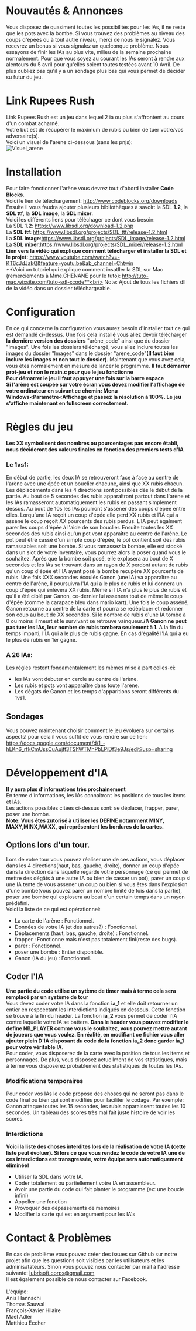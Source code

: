 # Nouvautés & Annonces

Vous disposez de quasiment toutes les possibilités pour les IAs, il ne reste que les pots avec la bombe. Si vous trouvez des problèmes au niveau des coups d'épées ou à tout autre niveau, merci de nous le signalez. Vous recevrez un bonus si vous signalez un quelconque problème. Nous essayons de finir les IAs au plus vite, milieu de la semaine prochaine normalement. Pour que vous soyez au courant les IAs seront à rendre aux alentours du 5 avril pour qu'elles soient toutes testées avant 10 Avril. De plus oubliez pas qu'il y a un sondage plus bas qui vous permet de décider su futur du jeu.<br/>

# Link Rupees Rush

Link Rupees Rush est un jeu dans lequel 2 ia ou plus s'affrontent au cours d'un combat acharné. <br/>
Votre but est de récupérer le maximum de rubis ou bien de tuer votre/vos adversaire(s). <br/>
Voici un visuel de l'arène ci-dessous (sans les pnjs):<br/>
![Visuel_arene](http://www.image-heberg.fr/files/1521061448573218635.png)<br/>

# Installation

Pour faire fonctionner l'arène vous devrez tout d'abord installer **Code Blocks**. <br/>Voici le lien de téléchargement: <http://www.codeblocks.org/downloads><br/>
Ensuite il vous faudra ajouter plusieurs bibliothèques à savoir: la SDL **1.2**, la **SDL ttf**, la **SDL image**, la **SDL mixer**.<br/>
Voici les différents liens pour téléchager ce dont vous besoin:<br/>
La SDL **1.2**: <https://www.libsdl.org/download-1.2.php><br/>
La **SDL ttf**: <https://www.libsdl.org/projects/SDL_ttf/release-1.2.html><br/>
La **SDL image**:<https://www.libsdl.org/projects/SDL_image/release-1.2.html><br/>
La **SDL mixer**:<https://www.libsdl.org/projects/SDL_mixer/release-1.2.html><br/>
**Lien vers la vidéo qui explique comment télécharger et installer la SDL et le projet:** https://www.youtube.com/watch?v=-KT6cJdJakQ&feature=youtu.be&ab_channel=Chtwin<br/>
**Voici un tutoriel qui explique comment insatller la SDL sur Mac (remerciements  à Mme.CHENANE pour le tuto): http://tuto-mac.wixsite.com/tuto-sdl-xcode**<br/>
Note: Ajout de tous les fichiers dll de la vidéo dans un dossier téléchargeable.<br/>

# Configuration

En ce qui concerne la configuration vous aurez besoin d'installer tout ce qui est demandé ci-dessus. Une fois cela installé vous allez devoir télécharger **la dernière
version des dossiers** "arène_code" ainsi que du dossier "Images". Une fois les dossiers téléchargé, vous allez inclure toutes les images du dossier "Images" dans
le dossier "arène_code"**(Il faut bien inclure les images et non tout le dossier)**. Maintenant que vous avez cela, vous êtes normalement en mesure de lancer le programme.
**Il faut démarrer prot-jeu et non le main.c pour que le jeu fonctionne**<br/>
**Pour démarrer le jeu il faut appuyer une fois sur la barre espace**<br/>
**Si l'arène est coupée sur votre écran vous devez modifier l'affichage de votre ordinateur en suivant ce chemin: Menu Windows<Paramètre<Affichage et passez la résolution à 100%. Le jeu s'affiche maintenant en fullscreen correctement.**<br/>

# Règles du jeu
**Les XX symbolisent des nombres ou pourcentages pas encore établi, nous décideront des valeurs finales en fonction des premiers tests d'IA**
### Le 1vs1:
En début de partie, les deux IA se retrouveront face à face au centre de l'arène avec une épée et un bouclier chacune, ainsi que XX rubis chacun. Les déplacements dans les 4 directions sont possibles dès le début de la partie. Au bout de 5 secondes des rubis apparaîtront partout dans l'arène et les IAs ramasseront automatiquement les rubis en passant simplement dessus. Au bout de 10s les IAs pourront s'assener des coups d'épée entre elles. Lorqu'une IA reçoit un coup d'épée elle perd XX rubis et l'IA qui a asséné le coup reçoit XX pourcents des rubis perdus. L'IA peut égalment parer les coups d'épée à l'aide de son bouclier. Ensuite toutes les XX secondes des rubis ainsi qu'un pot vont apparaître au centre de l'arène. Le pot peut être cassé d'un simple coup d'épée, le pot contient soit des rubis ramassables soit une bombe. Si vous ramassez la bombe, elle est stocké dans un slot de votre inventaire, vous pourrez alors la poser quand vous le souhaitez. Après que la bombe soit posé, elle explosera au bout de X secondes et les IAs se trouvant dans un rayon de X perdont autant de rubis qu'un coup d'épée et l'IA ayant posé la bombe recupére XX pourcents de rubis. Une fois XXX secondes écoulés Ganon (une IA) va apparaître au centre de l'arène, il poursuivra l'IA qui a le plus de rubis et lui donnera un coup d'épée qui enlevera XX rubis. Même si l'IA n'a plus le plus de rubis et qu'il a été ciblé par Ganon, ce-dernier lui assenera tout de même le coup d'épée (comme la carapace bleu dans mario kart). Une fois le coup asséné, Ganon retourne au centre de la carte et pourra se redéplacer et redonner son coup au bout de XX secondes. Si le nombre de rubis d'une IA tombe à 0 ou moins il meurt et le survivant se retrouve vainqueur.**/!\ Ganon ne peut pas tuer les IAs, leur nombre de rubis tombera seulement à 1**. A la fin du temps imparti, l'IA qui a le plus de rubis gagne. En cas d'égalité l'IA qui a eu le plus de rubis en 1er gagne.
### A 26 IAs:
Les règles restent fondamentalement les mêmes mise à part celles-ci:<br/>
- les IAs vont debuter en cercle au centre de l'arène.<br/>
- Les rubis et pots vont apparaître dans toute l'arène.<br/>
- Les dégats de Ganon et les temps d'apparitions seront différents du 1vs1.<br/>

## Sondages

Vous pouvez maintenant choisir comment le jeu évoluera sur certains aspects! pour cela il vous suffit de vous rendre sur ce lien: https://docs.google.com/document/d/1_-hLKn6_rfkCmUssCuAujtt3TShWTMhPbLPiDf3e9Js/edit?usp=sharing<br/>

# Développement d'IA
**Il y aura plus d'informations très prochainement**<br/>
En terme d'informations, les IAs connaitront les positions de tous les items et IAs.<br/>
Les actions possibles citées ci-dessus sont: se déplacer, frapper, parer, poser une bombe.<br/>
**Note: Vous êtes zutorisé à utiliser les DEFINE notamment MINY, MAXY,MINX,MAXX, qui représentent les bordures de la cartes.**<br/>

## Options lors d'un tour.
Lors de votre tour vous pouvez réaliser une de ces actions, vous déplacer dans les 4 directions(haut, bas, gauche, droite), donner un coup d'épée dans la direction dans laquelle regarde votre personnage (ce qui permet de mettre des dégâts à une autre IA ou bien de casser un pot), parer un coup si une IA tente de vous assener un coup ou bien si vous êtes dans l'explosion d'une bombe(vous pouvez parer un nombre limité de fois dans la partie), poser une bombe qui explosera au bout d'un certain temps dans un rayon prédéfini.<br/>
Voici la liste de ce qui est opérationnel: <br/>
- La carte de l'arène 					   : Fonctionnel.
- Données de votre IA (et des autres?)	   : Fonctionnel.
- Déplacements (haut, bas, gauche, droite) : Fonctionnel.
- frapper                                  : Fonctionne mais n'est pas totalement fini(reste des bugs).<br/>
- parer                                    : Fonctionnel.<br/>
- poser une bombe						     : Entier disponible.<br/>
- Ganon (IA du jeu)						   : Fonctionnel.<br/>

## Coder l'IA

**Une partie du code utilise un sytème de timer mais à terme cela sera remplacé par un système de tour**<br/> 
Vous devez coder votre IA dans la fonction **ia_1** et elle doit retourner un entier en respcectant les interdictions indiqués en dessous. Cette fonction se trouve à la fin du header. La fonction **ia_2** vous permet de coder l'IA contre laquelle votre IA se battera. **Dans le header vous pouvez modifier le define NB_PLAYER comme vous le souhaitez, vous pouvez mettre autant de joueurs que vous voulez. En réalité, en modifiant ce fichier vous aller ajouter plein D'IA disposant du code de la fonction ia_2 donc garder ia_1 pour votre véritable IA**.<br/>
Pour coder, vous disposerez de la carte avec la position de tous les items et personnages. De plus, vous disposez actuellment de vos statistiques, mais à terme vous disposerez probablement des statistiques de toutes les IAs.<br/>

### Modifications temporaires

Pour coder vos IAs le code propose des choses qui ne seront pas dans le code final ou bien qui sont modifiés pour faciliter le codage. Par exemple: Ganon attaque toutes les 15 secondes, les rubis apparaissent toutes les 10 secondes. Un tableau des scores très mal fait juste histoire de voir les scores.<br/>

### Interdictions 

**Voici la liste des choses interdites lors de la réalisation de votre IA (cette liste peut évoluer). Si lors ce que vous rendez le code de votre IA une de ces interdictions est transgressée, votre équipe sera automatiquement éliminée!**<br/>
- Utiliser la SDL dans votre IA.<br/>
- Coder totalement ou partiellement votre IA en assembleur.<br/>
- Avoir une partie du code qui fait planter le programme (ex: une boucle infini)<br/>
- Appeller une fonction<br/>
- Provoquer des dépassements de mémoires<br/>
- Modifier la carte qui est en argument pour les IA's<br/>

# Contact & Problèmes

En cas de problème vous pouvez créer des issues sur Github sur notre projet afin que les questions soit visibles par les utilisateurs et les adminisatateurs.
Sinon vous pouvez nous contacter par mail à l'adresse suivante: lubrisoft.corps@gmail.com<br/>
Il est également possible de nous contacter sur Facebook.<br/> <br/>
L'équipe:<br/>
Anis Hannachi<br/>
Thomas Sauwal<br/>
François-Xavier Hilaire<br/>
Mael Adler<br/>
Matthieu Eccher<br/>
